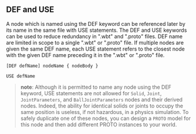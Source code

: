## DEF and USE

A node which is named using the DEF keyword can be referenced later by its name
in the same file with USE statements. The DEF and USE keywords can be used to
reduce redundancy in ".wbt" and ".proto" files. DEF name are limited in scope to
a single ".wbt" or ".proto" file. If multiple nodes are given the same DEF name,
each USE statement refers to the closest node with the given DEF name preceding
it in the ".wbt" or ".proto" file.

```
[DEF defName] nodeName { nodeBody }
```

```
USE defName
```

> **note**: Although it is permitted to name any node using the DEF keyword, USE statements
are not allowed for `Solid`, `Joint`, `JointParameters`, and
`BallJointParameters` nodes and their derived nodes. Indeed, the ability for
identical solids or joints to occupy the same position is useless, if not
hazardous, in a physics simulation. To safely duplicate one of these nodes, you
can design a `PROTO` model for this node and then add different PROTO instances
to your world.


